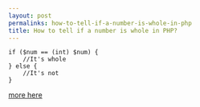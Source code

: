 ```yaml
---
layout: post
permalinks: how-to-tell-if-a-number-is-whole-in-php
title: How to tell if a number is whole in PHP?
---
```



    if ($num == (int) $num) {
        //It's whole
    } else {
        //It's not
    }


[more here](http://www.phpfreaks.com/forums/index.php?topic=198359.0)
